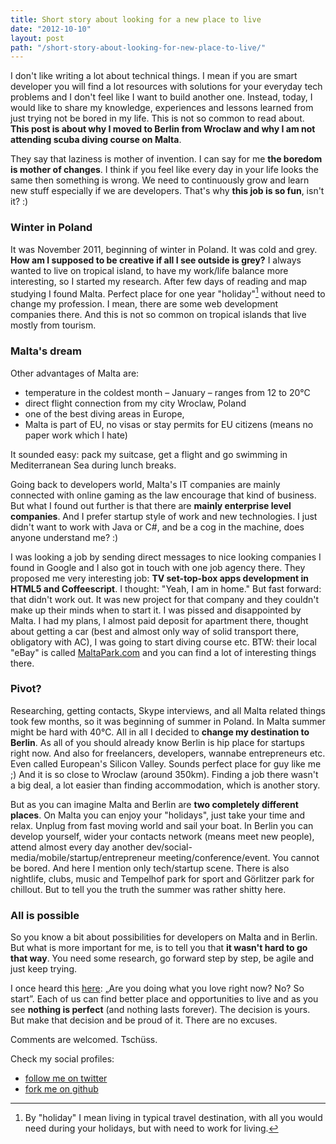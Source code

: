 ```yaml
---
title: Short story about looking for a new place to live
date: "2012-10-10"
layout: post
path: "/short-story-about-looking-for-new-place-to-live/"
---
```


I don't like writing a lot about technical things. I mean if you are smart developer you will find a lot resources with solutions for your everyday tech problems and I don't feel like I want to build another one. Instead, today, I would like to share my knowledge, experiences and lessons learned from just trying not be bored in my life. This is not so common to read about. **This post is about why I moved to Berlin from Wroclaw and why I am not attending scuba diving course on Malta**.

They say that laziness is mother of invention. I can say for me **the boredom is mother of changes**. I think if you feel like every day in your life looks the same then something is wrong. We need to continuously grow and learn new stuff especially if we are developers. That's why **this job is so fun**, isn't it? :)

### Winter in Poland

It was November 2011, beginning of winter in Poland. It was cold and grey. **How am I supposed to be creative if all I see outside is grey?** I always wanted to live on tropical island, to have my work/life balance more interesting, so I started my research. After few days of reading and map studying I found Malta. Perfect place for one year "holiday"[^1] without need to change my profession. I mean, there are some web development companies there. And this is not so common on tropical islands that live mostly from tourism.

### Malta's dream

Other advantages of Malta are:

- temperature in the coldest month – January – ranges from 12 to 20°C
- direct flight connection from my city Wroclaw, Poland
- one of the best diving areas in Europe,
- Malta is part of EU, no visas or stay permits for EU citizens (means no paper work which I hate)

It sounded easy: pack my suitcase, get a flight and go swimming in Mediterranean Sea during lunch breaks.

Going back to developers world, Malta's IT companies are mainly connected with online gaming as the law encourage that kind of business. But what I found out further is that there are **mainly enterprise level companies**. And I prefer startup style of work and new technologies. I just didn't want to work with Java or C#, and be a cog in the machine, does anyone understand me? :)

I was looking a job by sending direct messages to nice looking companies I found in Google and I also got in touch with one job agency there. They proposed me very interesting job: **TV set-top-box apps development in HTML5 and Coffeescript**. I thought: "Yeah, I am in home." But fast forward: that didn't work out. It was new project for that company and they couldn't make up their minds when to start it. I was pissed and disappointed by Malta. I had my plans, I almost paid deposit for apartment there, thought about getting a car (best and almost only way of solid transport there, obligatory with AC), I was going to start diving course etc. BTW: their local "eBay" is called [MaltaPark.com](http://www.maltapark.com/) and you can find a lot of interesting things there.

### Pivot?

Researching, getting contacts, Skype interviews, and all Malta related things took few months, so it was beginning of summer in Poland. In Malta summer might be hard with 40°C. All in all I decided to **change my destination to Berlin**. As all of you should already know Berlin is hip place for startups right now. And also for freelancers, developers, wannabe entrepreneurs etc. Even called European's Silicon Valley. Sounds perfect place for guy like me ;) And it is so close to Wroclaw (around 350km). Finding a job there wasn't a big deal, a lot easier than finding accommodation, which is another story.

But as you can imagine Malta and Berlin are **two completely different places**. On Malta you can enjoy your "holidays", just take your time and relax. Unplug from fast moving world and sail your boat. In Berlin you can develop yourself, wider your contacts network (means meet new people), attend almost every day another dev/social-media/mobile/startup/entrepreneur meeting/conference/event. You cannot be bored. And here I mention only tech/startup scene. There is also nightlife, clubs, music and Tempelhof park for sport and Görlitzer park for chillout. But to tell you the truth the summer was rather shitty here.

### All is possible

So you know a bit about possibilities for developers on Malta and in Berlin. But what is more important for me, is to tell you that **it wasn't hard to go that way**. You need some research, go forward step by step, be agile and just keep trying.

I once heard this [here](http://vimeo.com/44130258): „Are you doing what you love right now? No? So start”. Each of us can find better place and opportunities to live and as you see **nothing is perfect** (and nothing lasts forever). The decision is yours. But make that decision and be proud of it. There are no excuses.

Comments are welcomed.
Tschüss.

Check my social profiles:

- [follow me on twitter](http://twitter.com/krzysu)
- [fork me on github](http://github.com/krzysu)

[^1]: By "holiday" I mean living in typical travel destination, with all you would need during your holidays, but with need to work for living.
